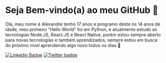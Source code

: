  
# Seja Bem-vindo(a) ao meu GitHub 🚀️
Olá, meu nome é Alexandre tenho 17 anos e programo deste os 14 anos de idade, meu primeiro "Hello World" foi em Python, e atualmente estudo as tecnologias Node.JS, React.JS e React Native, porém estou sempre aberto para novas tecnologias e também aprendizados,
sempre estou em busca do próximo nível aprendendo algo novo todos os dias.🚀

[![Linkedin Badge](https://img.shields.io/badge/-LinkedIn-blue?style=flat-square&logo=Linkedin&logoColor=white&link=https://www.linkedin.com/in/alexandre-costa-dos-santos/)](https://www.linkedin.com/in/alexandre-costa-dos-santos/)
[![Twitter badge](https://img.shields.io/badge/-Twitter-1DA1F2?style=flat-square&logo=Twitter&logoColor=white&link=https://twitter.com/alexandredevv)](https://twitter.com/alexandredevv)
